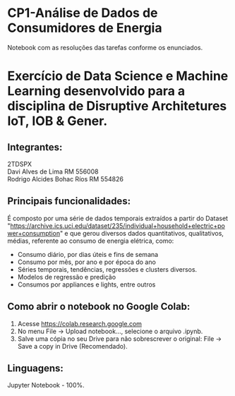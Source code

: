 # CP1-Análise de Dados de Consumidores de Energia
Notebook com as resoluções das tarefas conforme os enunciados.

# Exercício de Data Science e Machine Learning desenvolvido para a disciplina de Disruptive Architetures IoT, IOB & Gener.

## Integrantes:<br>
2TDSPX<br>
Davi Alves de Lima RM 556008<br>
Rodrigo Alcides Bohac Ríos RM 554826

## Principais funcionalidades:
É composto por uma série de dados temporais extraídos a partir do Dataset "https://archive.ics.uci.edu/dataset/235/individual+household+electric+power+consumption" e que gerou diversos dados quantitativos, qualitativos, médias, referente ao consumo de energia elétrica, como:
- Consumo diário, por dias úteis e fins de semana
- Consumo por mês, por ano e por época do ano
- Séries temporais, tendências, regressões e clusters diversos.
- Modelos de regressão e predição
- Consumos por appliances e lights, entre outros

## Como abrir o notebook no Google Colab:
1. Acesse https://colab.research.google.com
2. No menu File → Upload notebook…, selecione o arquivo .ipynb. 
3. Salve uma cópia no seu Drive para não sobrescrever o original: File → Save a copy in Drive (Recomendado).

## Linguagens:
Jupyter Notebook - 100%.
